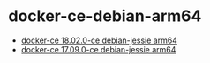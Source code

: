 # docker-ce-debian-arm64

- [docker-ce 18.02.0-ce debian-jessie arm64](https://github.com/knjcode/docker-ce-debian-arm64/raw/master/docker-ce_18.02.0~ce-0~debian_arm64.deb)
- [docker-ce 17.09.0-ce debian-jessie arm64](https://github.com/knjcode/docker-ce-debian-arm64/raw/master/docker-ce_17.09.0~ce-0~debian_arm64.deb)
